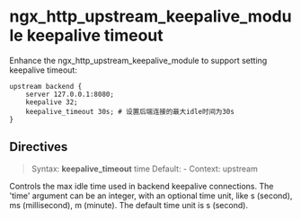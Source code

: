# ngx_http_upstream_keepalive_module keepalive timeout

Enhance the ngx_http_upstream_keepalive_module to support setting keepalive timeout:

```
upstream backend {
    server 127.0.0.1:8080;
    keepalive 32;
    keepalive_timeout 30s; # 设置后端连接的最大idle时间为30s
}
```

## Directives

> Syntax: **keepalive_timeout** time
> Default: -
> Context: upstream

Controls the max idle time used in backend keepalive connections. The 'time' argument can be an integer, with an optional time unit, like s (second), ms (millisecond), m (minute). The default time unit is s (second).
